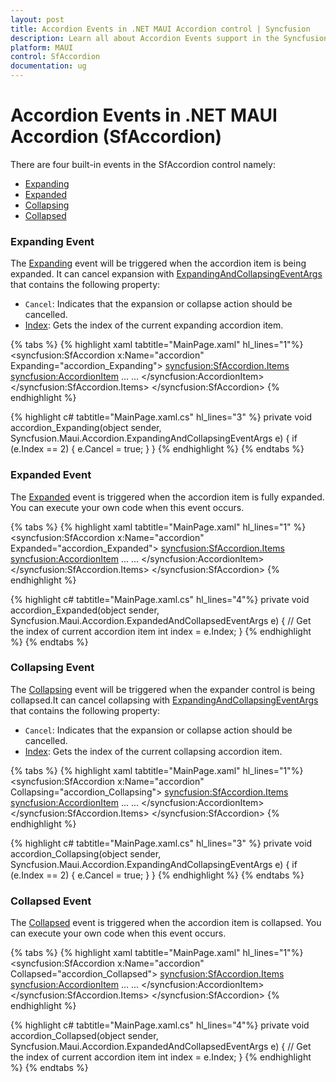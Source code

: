 ```yaml
---
layout: post
title: Accordion Events in .NET MAUI Accordion control | Syncfusion
description: Learn all about Accordion Events support in the Syncfusion .NET MAUI Accordion (SfAccordion) control and more.
platform: MAUI
control: SfAccordion
documentation: ug
--- 
```


# Accordion Events in .NET MAUI Accordion (SfAccordion)

There are four built-in events in the SfAccordion control namely:

* [Expanding](https://help.syncfusion.com/cr/maui/Syncfusion.Maui.Accordion.SfAccordion.html#Syncfusion_Maui_Accordion_SfAccordion_Expanding)
* [Expanded](https://help.syncfusion.com/cr/maui/Syncfusion.Maui.Accordion.SfAccordion.html#Syncfusion_Maui_Accordion_SfAccordion_Expanded)
* [Collapsing](https://help.syncfusion.com/cr/maui/Syncfusion.Maui.Accordion.SfAccordion.html#Syncfusion_Maui_Accordion_SfAccordion_Collapsing)
* [Collapsed](https://help.syncfusion.com/cr/maui/Syncfusion.Maui.Accordion.SfAccordion.html#Syncfusion_Maui_Accordion_SfAccordion_Collapsed)

### Expanding Event

The [Expanding](https://help.syncfusion.com/cr/maui/Syncfusion.Maui.Accordion.SfAccordion.html#Syncfusion_Maui_Accordion_SfAccordion_Expanding) event will be triggered when the accordion item is being expanded. It can cancel expansion with [ExpandingAndCollapsingEventArgs](https://help.syncfusion.com/cr/maui/Syncfusion.Maui.Accordion.ExpandingAndCollapsingEventArgs.html) that contains the following property:

* `Cancel`: Indicates that the expansion or collapse action should be cancelled.
* [Index](https://help.syncfusion.com/cr/maui/Syncfusion.Maui.Accordion.ExpandingAndCollapsingEventArgs.html#Syncfusion_Maui_Accordion_ExpandingAndCollapsingEventArgs_Index): Gets the index of the current expanding accordion item.

{% tabs %}
{% highlight xaml tabtitle="MainPage.xaml" hl_lines="1"%}
<syncfusion:SfAccordion x:Name="accordion" Expanding="accordion_Expanding">
    <syncfusion:SfAccordion.Items>
        <syncfusion:AccordionItem>
            ...
            ...
        </syncfusion:AccordionItem>
    </syncfusion:SfAccordion.Items>
 </syncfusion:SfAccordion>
{% endhighlight %}

{% highlight c# tabtitle="MainPage.xaml.cs" hl_lines="3" %}
private void accordion_Expanding(object sender, Syncfusion.Maui.Accordion.ExpandingAndCollapsingEventArgs e)
{
    if (e.Index == 2)
    {
        e.Cancel = true;
    }
}
{% endhighlight %}
{% endtabs %}

### Expanded Event

The [Expanded](https://help.syncfusion.com/cr/maui/Syncfusion.Maui.Accordion.SfAccordion.html#Syncfusion_Maui_Accordion_SfAccordion_Expanded) event is triggered when the accordion item is fully expanded. You can execute your own code when this event occurs.

{% tabs %}
{% highlight xaml tabtitle="MainPage.xaml" hl_lines="1" %}
<syncfusion:SfAccordion x:Name="accordion" Expanded="accordion_Expanded">
    <syncfusion:SfAccordion.Items>
        <syncfusion:AccordionItem>
            ...
            ...
        </syncfusion:AccordionItem>
    </syncfusion:SfAccordion.Items>
 </syncfusion:SfAccordion>
{% endhighlight %}

{% highlight c# tabtitle="MainPage.xaml.cs" hl_lines="4"%}
private void accordion_Expanded(object sender, Syncfusion.Maui.Accordion.ExpandedAndCollapsedEventArgs e)
{
    // Get the index of current accordion item
    int index = e.Index;
}
{% endhighlight %}
{% endtabs %}

### Collapsing Event

The [Collapsing](https://help.syncfusion.com/cr/maui/Syncfusion.Maui.Accordion.SfAccordion.html#Syncfusion_Maui_Accordion_SfAccordion_Collapsing) event will be triggered when the expander control is being collapsed.It can cancel collapsing with [ExpandingAndCollapsingEventArgs](https://help.syncfusion.com/cr/maui/Syncfusion.Maui.Accordion.ExpandingAndCollapsingEventArgs.html) that contains the following property:

* `Cancel`: Indicates that the expansion or collapse action should be cancelled.
* [Index](https://help.syncfusion.com/cr/maui/Syncfusion.Maui.Accordion.ExpandingAndCollapsingEventArgs.html#Syncfusion_Maui_Accordion_ExpandingAndCollapsingEventArgs_Index): Gets the index of the current collapsing accordion item.

{% tabs %}
{% highlight xaml tabtitle="MainPage.xaml" hl_lines="1"%}
<syncfusion:SfAccordion x:Name="accordion" Collapsing="accordion_Collapsing">
    <syncfusion:SfAccordion.Items>
        <syncfusion:AccordionItem>
            ...
            ...
        </syncfusion:AccordionItem>
    </syncfusion:SfAccordion.Items>
 </syncfusion:SfAccordion>
{% endhighlight %}

{% highlight c# tabtitle="MainPage.xaml.cs" hl_lines="3" %}
private void accordion_Collapsing(object sender, Syncfusion.Maui.Accordion.ExpandingAndCollapsingEventArgs e)
{
    if (e.Index == 2)
    {
        e.Cancel = true;
    }
}
{% endhighlight %}
{% endtabs %}

### Collapsed Event 

The [Collapsed](https://help.syncfusion.com/cr/maui/Syncfusion.Maui.Accordion.SfAccordion.html#Syncfusion_Maui_Accordion_SfAccordion_Collapsed) event is triggered when the accordion item is collapsed. You can execute your own code when this event occurs.

{% tabs %}
{% highlight xaml tabtitle="MainPage.xaml" hl_lines="1"%}
<syncfusion:SfAccordion x:Name="accordion" Collapsed="accordion_Collapsed">
    <syncfusion:SfAccordion.Items>
        <syncfusion:AccordionItem>
            ...
            ...
        </syncfusion:AccordionItem>
    </syncfusion:SfAccordion.Items>
 </syncfusion:SfAccordion>
{% endhighlight %}

{% highlight c# tabtitle="MainPage.xaml.cs" hl_lines="4"%}
private void accordion_Collapsed(object sender, Syncfusion.Maui.Accordion.ExpandedAndCollapsedEventArgs e)
{
    // Get the index of current accordion item
    int index = e.Index;
}
{% endhighlight %}
{% endtabs %}